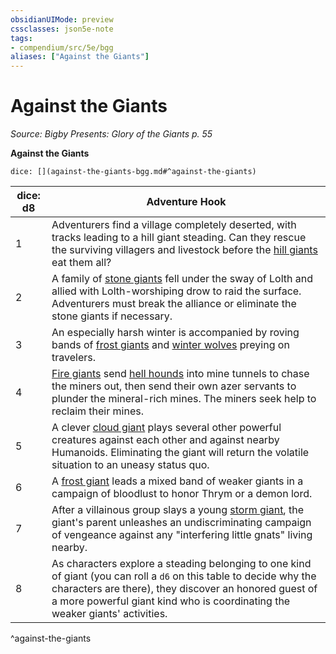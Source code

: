 ```yaml
---
obsidianUIMode: preview
cssclasses: json5e-note
tags:
- compendium/src/5e/bgg
aliases: ["Against the Giants"]
---
```

# Against the Giants
*Source: Bigby Presents: Glory of the Giants p. 55* 

**Against the Giants**

`dice: [](against-the-giants-bgg.md#^against-the-giants)`

| dice: d8 | Adventure Hook |
|----------|----------------|
| 1 | Adventurers find a village completely deserted, with tracks leading to a hill giant steading. Can they rescue the surviving villagers and livestock before the [hill giants](5E2014官方资源/bestiary/giant/hill-giant.md) eat them all? |
| 2 | A family of [stone giants](5E2014官方资源/bestiary/giant/stone-giant.md) fell under the sway of Lolth and allied with Lolth-worshiping drow to raid the surface. Adventurers must break the alliance or eliminate the stone giants if necessary. |
| 3 | An especially harsh winter is accompanied by roving bands of [frost giants](5E2014官方资源/bestiary/giant/frost-giant.md) and [winter wolves](5E2014官方资源/bestiary/monstrosity/winter-wolf.md) preying on travelers. |
| 4 | [Fire giants](5E2014官方资源/bestiary/giant/fire-giant.md) send [hell hounds](5E2014官方资源/bestiary/fiend/hell-hound.md) into mine tunnels to chase the miners out, then send their own azer servants to plunder the mineral-rich mines. The miners seek help to reclaim their mines. |
| 5 | A clever [cloud giant](5E2014官方资源/bestiary/giant/cloud-giant.md) plays several other powerful creatures against each other and against nearby Humanoids. Eliminating the giant will return the volatile situation to an uneasy status quo. |
| 6 | A [frost giant](5E2014官方资源/bestiary/giant/frost-giant.md) leads a mixed band of weaker giants in a campaign of bloodlust to honor Thrym or a demon lord. |
| 7 | After a villainous group slays a young [storm giant](5E2014官方资源/bestiary/giant/storm-giant.md), the giant's parent unleashes an undiscriminating campaign of vengeance against any "interfering little gnats" living nearby. |
| 8 | As characters explore a steading belonging to one kind of giant (you can roll a `d6` on this table to decide why the characters are there), they discover an honored guest of a more powerful giant kind who is coordinating the weaker giants' activities. |
^against-the-giants